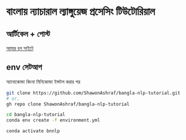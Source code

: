 # বাংলায় ন্যাচারাল ল্যাঙ্গুয়েজ প্রসেসিং টিউটোরিয়াল

## আর্টিকেল + পোস্ট 
[আমার ব্লগ সাইটে](https://blog.shawonashraf.com/series/bnnlp)

## env সেটআপ 
অ্যানাকোন্ডা কিংবা মিনিকোন্ডা ইন্সটল করার পর 

```bash
git clone https://github.com/ShawonAshraf/bangla-nlp-tutorial.git
# or,
gh repo clone ShawonAshraf/bangla-nlp-tutorial

cd bangla-nlp-tutorial
conda env create -f environment.yml

conda activate bnnlp
```

